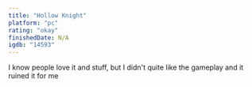 ```yaml
---
title: "Hollow Knight"
platform: "pc"
rating: "okay"
finishedDate: N/A
igdb: "14593"
---
```


I know people love it and stuff, but I didn't quite like the gameplay and it ruined it for me
